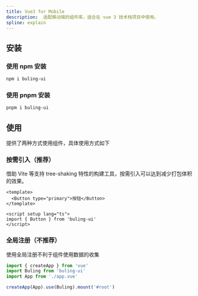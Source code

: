 ```yaml
---
title: Vue3 for Mobile
description:  适配移动端的组件库，适合在 vue 3 技术栈项目中使用。
spline: explain
---
```


## 安装

### 使用 npm 安装

```bash
npm i buling-ui
```

### 使用 pnpm 安装

```bash
pnpm i buling-ui
```

## 使用

 提供了两种方式使用组件，具体使用方式如下

### 按需引入（推荐）

借助 Vite 等支持 tree-shaking 特性的构建工具，按需引入可以达到减少打包体积的效果。

```vue
<template>
  <Button type="primary">按钮</Button>
</template>

<script setup lang="ts">
import { Button } from 'buling-ui'
</script>
```

### 全局注册（不推荐）

使用全局注册不利于组件使用数据的收集

```js
import { createApp } from 'vue'
import Buling from 'buling-ui'
import App from './app.vue'

createApp(App).use(Buling).mount('#root')
```
